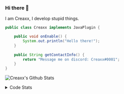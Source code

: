 ### Hi there 👋

I am Creaxx, I develop stupid things. 

```java
public class Creaxx implements JavaPlugin {

    public void onEnable() {
        System.out.println("Hello there!");
    }
    
    public String getContactInfo() {
        return "Message me on discord: Creaxx#0001";
    }
}
```

![Creaxx's Github Stats](https://github-readme-stats.vercel.app/api?username=CreaxxOG&show_icons=true&theme=dark&count_private=true)

<details>
  <summary>Code Stats</summary>

<!--START_SECTION:waka-->
![Code Time](http://img.shields.io/badge/Code%20Time-985%20hrs%2010%20mins-blue)

![Lines of code](https://img.shields.io/badge/From%20Hello%20World%20I%27ve%20Written--10%20Thousand%20lines%20of%20code-blue)

**🐱 My GitHub Data** 

> 🏆 696 Contributions in the Year 2022
 > 
> 📦 66.1 kB Used in GitHub's Storage 
 > 
> 🚫 Not Opted to Hire
 > 
> 📜 3 Public Repositories 
 > 
> 🔑 2 Private Repositories  
 > 
**I'm an Early 🐤** 

```text
🌞 Morning    23 commits     █░░░░░░░░░░░░░░░░░░░░░░░░   4.47% 
🌆 Daytime    244 commits    ███████████░░░░░░░░░░░░░░   47.38% 
🌃 Evening    235 commits    ███████████░░░░░░░░░░░░░░   45.63% 
🌙 Night      13 commits     ░░░░░░░░░░░░░░░░░░░░░░░░░   2.52%

```
📅 **I'm Most Productive on Saturday** 

```text
Monday       65 commits     ███░░░░░░░░░░░░░░░░░░░░░░   12.62% 
Tuesday      53 commits     ██░░░░░░░░░░░░░░░░░░░░░░░   10.29% 
Wednesday    87 commits     ████░░░░░░░░░░░░░░░░░░░░░   16.89% 
Thursday     87 commits     ████░░░░░░░░░░░░░░░░░░░░░   16.89% 
Friday       36 commits     █░░░░░░░░░░░░░░░░░░░░░░░░   6.99% 
Saturday     104 commits    █████░░░░░░░░░░░░░░░░░░░░   20.19% 
Sunday       83 commits     ████░░░░░░░░░░░░░░░░░░░░░   16.12%

```


📊 **This Week I Spent My Time On** 

```text
💬 Programming Languages: 
Java                     9 hrs 55 mins       ███████████████████████░░   94.02% 
XML                      13 mins             ░░░░░░░░░░░░░░░░░░░░░░░░░   2.09% 
Kotlin                   11 mins             ░░░░░░░░░░░░░░░░░░░░░░░░░   1.76% 
Shell Script             6 mins              ░░░░░░░░░░░░░░░░░░░░░░░░░   1.08% 
YAML                     6 mins              ░░░░░░░░░░░░░░░░░░░░░░░░░   0.96%

🔥 Editors: 
IntelliJ                 10 hrs 33 mins      █████████████████████████   100.0%

```

**I Mostly Code in Java** 

```text
Java                     7 repos             ████████████████░░░░░░░░░   63.64% 
Kotlin                   3 repos             ██████░░░░░░░░░░░░░░░░░░░   27.27% 
EJS                      1 repo              ██░░░░░░░░░░░░░░░░░░░░░░░   9.09%

```



 Last Updated on 18/11/2022 06:29:59 UTC
<!--END_SECTION:waka-->
</details>
